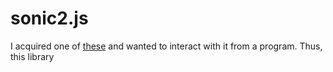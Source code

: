 # sonic2.js

I acquired one of [these](https://support.t-mobile.com/docs/DOC-20451) and wanted to interact with
it from a program. Thus, this library
